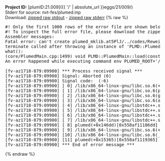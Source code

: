 **Project ID:** [plumID:21.009]({{ '/' | absolute_url }}eggs/21/009/)  
Stderr for source:  nvt-fes/plumed.inp   
Download: [zipped raw stdout](plumed.inp.plumed.stdout.txt.zip) - [zipped raw stderr](plumed.inp.plumed.stderr.txt.zip) 
{% raw %}
<pre>
#! Only the first 1000 rows of the error file are shown below
#! To inspect the full error file, please download the zipped raw stderr file above
Assembler messages:
Fatal error: can't create plumed_mklib.at5PlJ/../codes/ReweightGeomFES.o: No such file or directory
terminate called after throwing an instance of 'PLMD::Plumed::ExceptionError'
what():
(core/PlumedMain.cpp:1499) void PLMD::PlumedMain::load(const std::string&)
An error happened while executing command env PLUMED_ROOT='/home/runner/opt/lib/plumed' PLUMED_VERSION='2.10b' PLUMED_HTMLDIR='/home/runner/opt/share/doc/plumed' PLUMED_INCLUDEDIR='/home/runner/opt/include' PLUMED_PROGRAM_NAME='plumed' PLUMED_IS_INSTALLED='yes' "/home/runner/opt/lib/plumed"/scripts/mklib.sh -n -o ./../codes/ReweightGeomFES.2.10b.so ../codes/ReweightGeomFES.cpp

[fv-az1718-879:09900] *** Process received signal ***
[fv-az1718-879:09900] Signal: Aborted (6)
[fv-az1718-879:09900] Signal code:  (-6)
[fv-az1718-879:09900] [ 0] /lib/x86_64-linux-gnu/libc.so.6(+0x45330)[0x7f75e7245330]
[fv-az1718-879:09900] [ 1] /lib/x86_64-linux-gnu/libc.so.6(pthread_kill+0x11c)[0x7f75e729eb2c]
[fv-az1718-879:09900] [ 2] /lib/x86_64-linux-gnu/libc.so.6(gsignal+0x1e)[0x7f75e724527e]
[fv-az1718-879:09900] [ 3] /lib/x86_64-linux-gnu/libc.so.6(abort+0xdf)[0x7f75e72288ff]
[fv-az1718-879:09900] [ 4] /lib/x86_64-linux-gnu/libstdc++.so.6(+0xa5ff5)[0x7f75e76a5ff5]
[fv-az1718-879:09900] [ 5] /lib/x86_64-linux-gnu/libstdc++.so.6(+0xbb0da)[0x7f75e76bb0da]
[fv-az1718-879:09900] [ 6] /lib/x86_64-linux-gnu/libstdc++.so.6(_ZSt10unexpectedv+0x0)[0x7f75e76a5a55]
[fv-az1718-879:09900] [ 7] /lib/x86_64-linux-gnu/libstdc++.so.6(+0xa5a6f)[0x7f75e76a5a6f]
[fv-az1718-879:09900] [ 8] plumed(+0x146dd)[0x558af11186dd]
[fv-az1718-879:09900] [ 9] /lib/x86_64-linux-gnu/libc.so.6(+0x2a1ca)[0x7f75e722a1ca]
[fv-az1718-879:09900] [10] /lib/x86_64-linux-gnu/libc.so.6(__libc_start_main+0x8b)[0x7f75e722a28b]
[fv-az1718-879:09900] [11] plumed(+0x15365)[0x558af1119365]
[fv-az1718-879:09900] *** End of error message ***
</pre>
{% endraw %}
